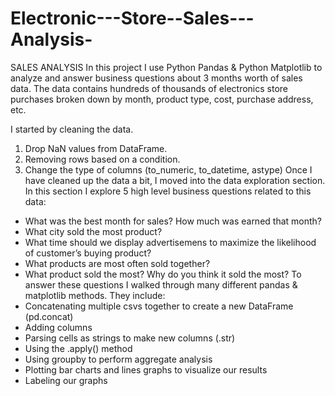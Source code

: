 # Electronic---Store--Sales---Analysis-
SALES ANALYSIS
In this project I use Python Pandas & Python Matplotlib to analyze and answer business questions about 3 months worth of sales data. The data contains hundreds of thousands of electronics store purchases broken down by month, product type, cost, purchase address, etc.

I started by cleaning the data.
1. Drop NaN values from DataFrame.
2. Removing rows based on a condition.
3. Change the type of columns (to_numeric, to_datetime, astype)
Once I have cleaned up the data a bit, I moved into the data exploration section. In this section I explore 5 high level business questions related to this data:
- What was the best month for sales? How much was earned that month?
- What city sold the most product?
- What time should we display advertisemens to maximize the likelihood of customer’s buying product?
- What products are most often sold together?
- What product sold the most? Why do you think it sold the most?
To answer these questions I walked through many different pandas & matplotlib methods. They include:
- Concatenating multiple csvs together to create a new DataFrame (pd.concat)
- Adding columns
- Parsing cells as strings to make new columns (.str)
- Using the .apply() method
- Using groupby to perform aggregate analysis
- Plotting bar charts and lines graphs to visualize our results
- Labeling our graphs
